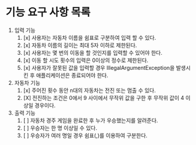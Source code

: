 # 기능 요구 사항 목록
1. 입력 기능
    1. [x] 사용자는 자동차 이름을 쉼표로 구분하여 입력 할 수 있다.
    2. [x] 자동차 이름의 길이는 최대 5자 이하로 제한된다.
    3. [x] 사용자는 몇 번의 이동을 할 것인지를 입력할 수 있어야 한다.
    4. [x] 이동 할 시도 횟수의 입력은 0이상의 정수로 제한된다.
    5. [x] 사용자가 잘못된 값을 입력할 경우 IllegalArgumentException을 발생시킨 후 애플리케이션은 종료되어야 한다.
2. 자동차 기능
    1. [x] 주어진 횟수 동안 n대의 자동차는 전진 또는 멈출 수 있다.
    2. [X] 전진하는 조건은 0에서 9 사이에서 무작위 값을 구한 후 무작위 값이 4 이상일 경우이다.
3. 출력 기능
    1. [ ] 자동차 경주 게임을 완료한 후 누가 우승했는지를 알려준다.
    2. [ ] 우승자는 한 명 이상일 수 있다.
    3. [ ] 우승자가 여러 명일 경우 쉼표(,)를 이용하여 구분한다. 
